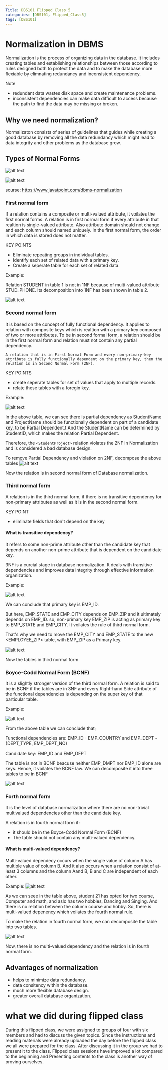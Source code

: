 ```yaml
---
Title: DBS101 Flipped Class 5
categories: [DBS101, Flipped_Class5]
tags: [DBS101]
---
```


# Normalization in DBMS
Normalization is the process of organizing data in the database. It includes creating tables and establishing relationships between those according to rules designed both to protect the data and to make the database more flexiable by elimnating redundancy and inconsistent dependency.

Note
- redundant data wastes disk space and create maintenance problems. 
- inconsistent dependencies can make data difficult to access because the path to find the data may be missing or broken.

## Why we need normalization?
Normalizaton consists of series of guidelines that guides while  creating a good database by removing all the data redundancy which might lead to data integrity and other problems as the database grow.

## Types of Normal Forms

![alt text](<../images/DBS101-images/Screenshot from 2024-03-24 19-40-02.png>)

![alt text](<../images/DBS101-images/Screenshot from 2024-03-24 19-44-07.png>)

sourse: https://www.javatpoint.com/dbms-normalization

### First normal form
If a relation contains a composite or multi-valued attribute, it voilates the first normal forms. A relation is in first normal form if every attribute in that realtion is single-valued attribute. Also attribute domain should not change and each column should named uniquely. In the first normal form, the order in which data is stored does not matter.

KEY POINTS
- Eliminate repeating groups in individual tables.
- Identify each set of related data with a primary key.
- Create a seperate table for each set of related data.

Example:

Relation STUDENT in table 1 is not in 1NF because of multi-valued attribute STUD_PHONE. Its decomposition into 1NF has been shown in table 2.

![alt text](<../images/DBS101-images/Screenshot from 2024-03-24 20-14-44.png>)


### Second normal form
It is based on the concept of fully functional dependency. It applies to relation with composite keys which is realtion with a primary key composed of two or more attributes. To be in second formal form, a relation should be in the first normal               form and relation must not contain any partial dependency. 

    A relation that is in First Normal Form and every non-primary-key attribute is fully functionally dependent on the primary key, then the relation is in Second Normal Form (2NF).


KEY POINTS
- create seperate tables for set of values that apply to multiple records.
- relate these tables with a foregin key.

Example:

![alt text](<../images/DBS101-images/Screenshot from 2024-03-24 20-38-36.png>)

In the above table, we can see there is partial dependency as
StudentName and ProjectName should be functionally dependent on part of a candidate key, to be Partial Dependent.t And the StudentName can be determined by StudentID, which makes the relation Partial Dependent.

Therefore, the `<StudentProject>` relation violates the 2NF in Normalization and is considered a bad database design.

To remove Partial Dependency and violation on 2NF, decompose the above tables
![alt text](<../images/DBS101-images/Screenshot from 2024-03-24 20-44-22.png>)

Now the relation is in second normal form of Database normalization.

### Third normal form
A relation is in the third normal form, if there is no transitive dependency for non-primary attributes as well as it is in the second normal form. 

KEY POINT
- eliminate fields that don't depend on the key 

#### What is transitive dependency?
It refers to some non-prime attribute other than the candidate key that depends on another non-prime attribute that is dependent on the candidate key.

3NF is a curcial stage in database normalization. It deals with transitive dependencies and improves data integrity through effective information organization.

Example:

![alt text](<../images/DBS101-images/Screenshot from 2024-03-24 20-59-12.png>)

We can conclude that primary key is EMP_ID.

But here, EMP_STATE and EMP_CITY depends on EMP_ZIP and it ultimately depends on EMP_ID. so, non-primary key EMP_ZIP is acting as primary key to EMP_STATE and EMP_CITY. It voilates the rule of third normal form.

That's why we need to move the EMP_CITY and EMP_STATE to the new <EMPLOYEE_ZIP> table, with EMP_ZIP as a Primary key.

![alt text](<../images/DBS101-images/Screenshot from 2024-03-24 21-08-59.png>)

Now the tables in third normal form.

### Boyce-Codd Normal Form (BCNF)
It is a slightly stronger version of the third normal form. A relation is said to be in BCNF if the tables are in 3NF and every Right-hand Side attribute of the functional dependencies is depending on the super key of that particular table.

Example:

![alt text](<../images/DBS101-images/Screenshot from 2024-03-24 21-19-13.png>)

From the above table we can conclude that;

Functional dependencies are: EMP_ID  - EMP_COUNTRY  and EMP_DEPT -{DEPT_TYPE, EMP_DEPT_NO}

Candidate key: EMP_ID and EMP_DEPT

The table is not in BCNF beacuse neither EMP_DMPT nor EMP_ID alone are keys. Hence, it voilates the BCNF law. We can decomposite it into three tables to be in BCNF 

![alt text](<../images/DBS101-images/Screenshot from 2024-03-24 21-27-02.png>)

### Forth normal form
It is the level of database normalization where there are no non-trivial multivalued dependencies other than the candidate key. 

A relation is in fourth normal form if:
- it should be in the Boyce-Codd Normal Form (BCNF)
- The table should not contain any multi-valued dependency.

#### What is multi-valued dependency?
Multi-valued dependecy occurs when the single value of column A has multiple value of column B. And it also occurs when a relation consist of at-least 3 columns and the column Aand B, B and C are independent of each other. 

Example:
![alt text](<../images/DBS101-images/Screenshot from 2024-03-24 21-36-15.png>)

As we can seee in the table above, student 21 has opted for two course, Computer and math, and aslo has two hobbies, Dancing and Singing. And there is no relation between the column course and hobby. So, there is multi-valued depenency which voilates the fourth normal rule.


To make the relation in fourth normal form, we can decomposite the table into two tables.

![alt text](<../images/DBS101-images/Screenshot from 2024-03-24 21-45-48.png>)

Now, there is no multi-valued dependency and the relation is in fourth normal form.

## Advantages of normalization
- helps to minimize data redundancy.
- data consitency within the database.
- much more flexible database design.
- greater overall database organization.


# what we did during flipped class
During this flipped class, we were assigned to groups of four with six members and had to discuss the given topics. Since the instructions and reading materials were already uploaded the day before the flipped class we all were prepared for the class. After discussing it in the group we had to present it to the class. Flipped class sessions have improved a lot compared to the beginning and Presenting contents to the class is another way of proving ourselves. 